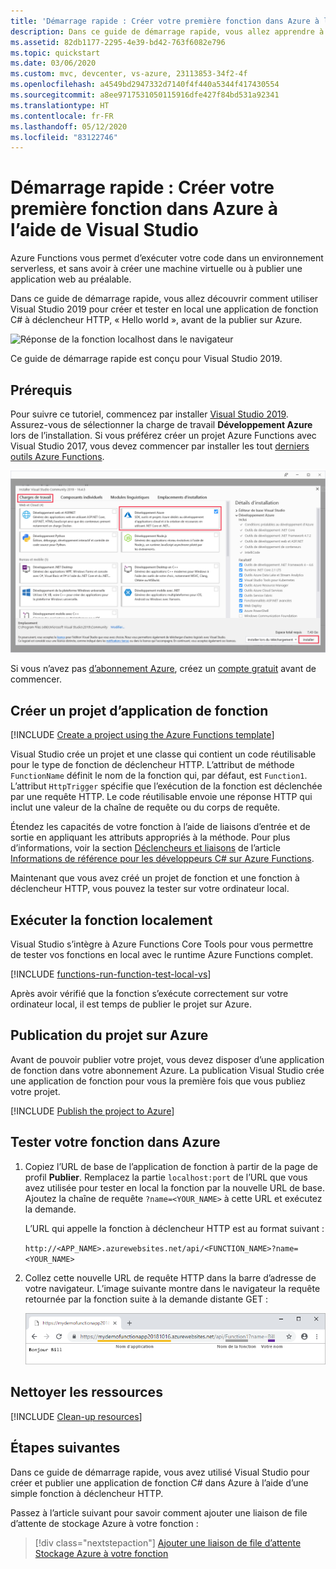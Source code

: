 ```yaml
---
title: 'Démarrage rapide : Créer votre première fonction dans Azure à l’aide de Visual Studio'
description: Dans ce guide de démarrage rapide, vous allez apprendre à créer et à publier une fonction Azure à déclencheur HTTP en utilisant Visual Studio.
ms.assetid: 82db1177-2295-4e39-bd42-763f6082e796
ms.topic: quickstart
ms.date: 03/06/2020
ms.custom: mvc, devcenter, vs-azure, 23113853-34f2-4f
ms.openlocfilehash: a4549bd2947332d7140f4f440a5344f417430554
ms.sourcegitcommit: a8ee9717531050115916dfe427f84bd531a92341
ms.translationtype: HT
ms.contentlocale: fr-FR
ms.lasthandoff: 05/12/2020
ms.locfileid: "83122746"
---
```

# <a name="quickstart-create-your-first-function-in-azure-using-visual-studio"></a>Démarrage rapide : Créer votre première fonction dans Azure à l’aide de Visual Studio

Azure Functions vous permet d’exécuter votre code dans un environnement serverless, et sans avoir à créer une machine virtuelle ou à publier une application web au préalable.

Dans ce guide de démarrage rapide, vous allez découvrir comment utiliser Visual Studio 2019 pour créer et tester en local une application de fonction C# à déclencheur HTTP, « Hello world », avant de la publier sur Azure. 

![Réponse de la fonction localhost dans le navigateur](./media/functions-create-your-first-function-visual-studio/functions-create-your-first-function-visual-studio-browser-local-final.png)

Ce guide de démarrage rapide est conçu pour Visual Studio 2019. 

## <a name="prerequisites"></a>Prérequis

Pour suivre ce tutoriel, commencez par installer [Visual Studio 2019](https://azure.microsoft.com/downloads/). Assurez-vous de sélectionner la charge de travail **Développement Azure** lors de l’installation. Si vous préférez créer un projet Azure Functions avec Visual Studio 2017, vous devez commencer par installer les tout [derniers outils Azure Functions](functions-develop-vs.md#check-your-tools-version).

![Installez Visual Studio avec la charge de travail de développement Azure.](media/functions-create-your-first-function-visual-studio/functions-vs-workloads.png)

Si vous n’avez pas [d’abonnement Azure](../guides/developer/azure-developer-guide.md#understanding-accounts-subscriptions-and-billing), créez un [compte gratuit](https://azure.microsoft.com/free/dotnet/) avant de commencer.

## <a name="create-a-function-app-project"></a>Créer un projet d’application de fonction

[!INCLUDE [Create a project using the Azure Functions template](../../includes/functions-vstools-create.md)]

Visual Studio crée un projet et une classe qui contient un code réutilisable pour le type de fonction de déclencheur HTTP. L’attribut de méthode `FunctionName` définit le nom de la fonction qui, par défaut, est `Function1`. L’attribut `HttpTrigger` spécifie que l’exécution de la fonction est déclenchée par une requête HTTP. Le code réutilisable envoie une réponse HTTP qui inclut une valeur de la chaîne de requête ou du corps de requête.

Étendez les capacités de votre fonction à l’aide de liaisons d’entrée et de sortie en appliquant les attributs appropriés à la méthode. Pour plus d’informations, voir la section [Déclencheurs et liaisons](functions-dotnet-class-library.md#triggers-and-bindings) de l’article [Informations de référence pour les développeurs C# sur Azure Functions](functions-dotnet-class-library.md).

Maintenant que vous avez créé un projet de fonction et une fonction à déclencheur HTTP, vous pouvez la tester sur votre ordinateur local.

## <a name="run-the-function-locally"></a>Exécuter la fonction localement

Visual Studio s’intègre à Azure Functions Core Tools pour vous permettre de tester vos fonctions en local avec le runtime Azure Functions complet.  

[!INCLUDE [functions-run-function-test-local-vs](../../includes/functions-run-function-test-local-vs.md)]

Après avoir vérifié que la fonction s’exécute correctement sur votre ordinateur local, il est temps de publier le projet sur Azure.

## <a name="publish-the-project-to-azure"></a>Publication du projet sur Azure

Avant de pouvoir publier votre projet, vous devez disposer d’une application de fonction dans votre abonnement Azure. La publication Visual Studio crée une application de fonction pour vous la première fois que vous publiez votre projet.

[!INCLUDE [Publish the project to Azure](../../includes/functions-vstools-publish.md)]

## <a name="test-your-function-in-azure"></a>Tester votre fonction dans Azure

1. Copiez l’URL de base de l’application de fonction à partir de la page de profil **Publier**. Remplacez la partie `localhost:port` de l’URL que vous avez utilisée pour tester en local la fonction par la nouvelle URL de base. Ajoutez la chaîne de requête `?name=<YOUR_NAME>` à cette URL et exécutez la demande.

    L’URL qui appelle la fonction à déclencheur HTTP est au format suivant :

    `http://<APP_NAME>.azurewebsites.net/api/<FUNCTION_NAME>?name=<YOUR_NAME>`

2. Collez cette nouvelle URL de requête HTTP dans la barre d’adresse de votre navigateur. L’image suivante montre dans le navigateur la requête retournée par la fonction suite à la demande distante GET :

    ![Réponse de la fonction dans le navigateur](./media/functions-create-your-first-function-visual-studio/functions-create-your-first-function-visual-studio-browser-azure.png)

## <a name="clean-up-resources"></a>Nettoyer les ressources

[!INCLUDE [Clean-up resources](../../includes/functions-quickstart-cleanup.md)]

## <a name="next-steps"></a>Étapes suivantes

Dans ce guide de démarrage rapide, vous avez utilisé Visual Studio pour créer et publier une application de fonction C# dans Azure à l’aide d’une simple fonction à déclencheur HTTP. 

Passez à l’article suivant pour savoir comment ajouter une liaison de file d’attente de stockage Azure à votre fonction :
> [!div class="nextstepaction"]
> [Ajouter une liaison de file d’attente Stockage Azure à votre fonction](functions-add-output-binding-storage-queue-vs.md)

